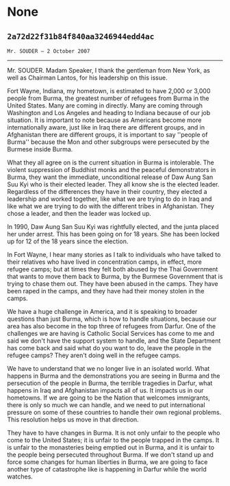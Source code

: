 # None
## `2a72d22f31b84f840aa3246944edd4ac`
`Mr. SOUDER — 2 October 2007`

---


Mr. SOUDER. Madam Speaker, I thank the gentleman from New York, as 
well as Chairman Lantos, for his leadership on this issue.

Fort Wayne, Indiana, my hometown, is estimated to have 2,000 or 3,000 
people from Burma, the greatest number of refugees from Burma in the 
United States. Many are coming in directly. Many are coming through 
Washington and Los Angeles and heading to Indiana because of our job 
situation. It is important to note because as Americans become more 
internationally aware, just like in Iraq there are different groups, 
and in Afghanistan there are different groups, it is important to say 
''people of Burma'' because the Mon and other subgroups were persecuted 
by the Burmese inside Burma.

What they all agree on is the current situation in Burma is 
intolerable. The violent suppression of Buddhist monks and the peaceful 
demonstrators in Burma, they want the immediate, unconditional release 
of Daw Aung San Suu Kyi who is their elected leader. They all know she 
is the elected leader. Regardless of the differences they have in their 
country, they elected a leadership and worked together, like what we 
are trying to do in Iraq and like what we are trying to do with the 
different tribes in Afghanistan. They chose a leader, and then the 
leader was locked up.

In 1990, Daw Aung San Suu Kyi was rightfully elected, and the junta 
placed her under arrest. This has been going on for 18 years. She has 
been locked up for 12 of the 18 years since the election.

In Fort Wayne, I hear many stories as I talk to individuals who have 
talked to their relatives who have lived in concentration camps, in 
effect, more refugee camps; but at times they felt both abused by the 
Thai Government that wants to move them back to Burma, by the Burmese 
Government that is trying to chase them out. They have been abused in 
the camps. They have been raped in the camps, and they have had their 
money stolen in the camps.

We have a huge challenge in America, and it is speaking to broader 
questions than just Burma, which is how to handle situations, because 
our area has also become in the top three of refugees from Darfur. One 
of the challenges we are having is Catholic Social Services has come to 
me and said we don't have the support system to handle, and the State 
Department has come back and said what do you want to do, leave the 
people in the refugee camps? They aren't doing well in the refugee 
camps.

We have to understand that we no longer live in an isolated world. 
What happens in Burma and the demonstrations you are seeing in Burma 
and the persecution of the people in Burma, the terrible tragedies in 
Darfur, what happens in Iraq and Afghanistan impacts all of us. It 
impacts us in our hometowns. If we are going to be the Nation that 
welcomes immigrants, there is only so much we can handle, and we need 
to put international pressure on some of these countries to handle 
their own regional problems. This resolution helps us move in that 
direction.

They have to have changes in Burma. It is not only unfair to the 
people who come to the United States; it is unfair to the people 
trapped in the camps. It is unfair to the monasteries being emptied out 
in Burma, and it is unfair to the people being persecuted throughout 
Burma. If we don't stand up and force some changes for human liberties 
in Burma, we are going to face another type of catastrophe like is 
happening in Darfur while the world watches.